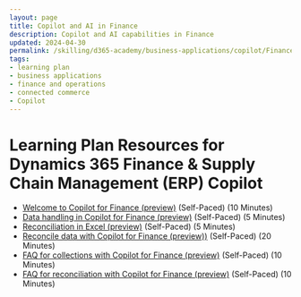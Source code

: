 ```yaml
---
layout: page
title: Copilot and AI in Finance
description: Copilot and AI capabilities in Finance
updated: 2024-04-30
permalink: /skilling/d365-academy/business-applications/copilot/Finance
tags:
- learning plan
- business applications
- finance and operations
- connected commerce
- Copilot
---
```


# Learning Plan Resources for Dynamics 365 Finance & Supply Chain Management (ERP) Copilot

* [Welcome to Copilot for Finance (preview)](https://learn.microsoft.com/en-us/copilot/finance/welcome) (Self-Paced) (10 Minutes)
* [Data handling in Copilot for Finance (preview)](https://learn.microsoft.com/en-us/copilot/finance/architecture/data-handling) (Self-Paced) (5 Minutes)
* [Reconciliation in Excel (preview)](https://learn.microsoft.com/en-us/copilot/finance/reconcile/reconcile-overview) (Self-Paced) (5 Minutes)
* [Reconcile data with Copilot for Finance (preview))](https://learn.microsoft.com/en-us/copilot/finance/reconcile/reconcile-data) (Self-Paced) (20 Minutes)
* [FAQ for collections with Copilot for Finance (preview)](https://learn.microsoft.com/en-us/copilot/finance/responsible-ai/responsible-ai-faq-for-collections) (Self-Paced) (10 Minutes)
* [FAQ for reconciliation with Copilot for Finance (preview)](https://learn.microsoft.com/en-us/dynamics365/supply-chain/faq-inventory-query) (Self-Paced) (10 Minutes)